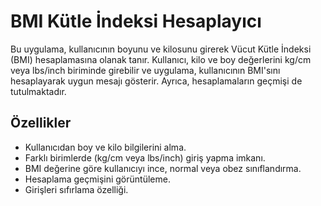 # BMI Kütle İndeksi Hesaplayıcı

Bu uygulama, kullanıcının boyunu ve kilosunu girerek Vücut Kütle İndeksi (BMI) hesaplamasına olanak tanır. Kullanıcı, kilo ve boy değerlerini kg/cm veya lbs/inch biriminde girebilir ve uygulama, kullanıcının BMI'sını hesaplayarak uygun mesajı gösterir. Ayrıca, hesaplamaların geçmişi de tutulmaktadır.

## Özellikler

- Kullanıcıdan boy ve kilo bilgilerini alma.
- Farklı birimlerde (kg/cm veya lbs/inch) giriş yapma imkanı.
- BMI değerine göre kullanıcıyı ince, normal veya obez sınıflandırma.
- Hesaplama geçmişini görüntüleme.
- Girişleri sıfırlama özelliği.
